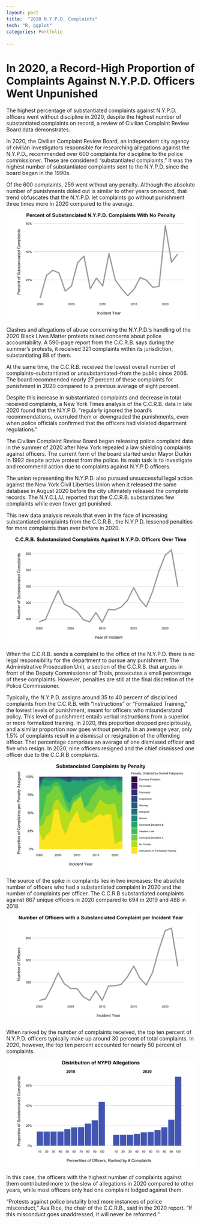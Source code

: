```yaml
---
layout: post
title:  "2020 N.Y.P.D. Complaints"
tech: "R, ggplot"
categories: Portfolio

---
```

# In 2020, a Record-High Proportion of Complaints Against N.Y.P.D. Officers Went Unpunished

The highest percentage of substantiated complaints against N.Y.P.D. officers went without discipline in 2020, despite the highest number of substantiated complaints on record, a review of Civilian Complaint Review Board data demonstrates. 

In 2020, the Civilian Complaint Review Board, an independent city agency of civilian investigators responsible for researching allegations against the N.Y.P.D., recommended over 600 complaints for discipline to the police commissioner. These are considered “substantiated complaints.” It was the highest number of substantiated complaints sent to the N.Y.P.D. since the board began in the 1990s. 

Of the 600 complaints, 259 went without any penalty. Although the absolute number of punishments doled out is similar to other years on record, that trend obfuscates that the N.Y.P.D. let complaints go without punishment three times more in 2020 compared to the average.

![2020 was the year with the highest proportion of complaints without penalty](/assets/img/nypd/no_penalty_complaints_perc.png)


Clashes and allegations of abuse concerning the N.Y.P.D.’s handling of the 2020 Black Lives Matter protests raised concerns about police accountability. A 590-page report from the C.C.R.B. says during the summer’s protests, it received 321 complaints within its jurisdiction, substantiating 88 of them. 

At the same time, the C.C.R.B. received the lowest overall number of complaints–substantiated or unsubstantiated–from the public since 2006. The board recommended nearly 27 percent of these complaints for punishment in 2020 compared to a previous average of eight percent. 

Despite this increase in substantiated complaints and decrease in total received complaints, a New York Times analysis of the C.C.R.B. data in late 2020 found that the N.Y.P.D. “regularly ignored the board’s recommendations, overruled them or downgraded the punishments, even when police officials confirmed that the officers had violated department regulations.” 

The Civilian Complaint Review Board began releasing police complaint data in the summer of 2020 after New York repealed a law shielding complaints against officers. The current form of the board started under Mayor Durkin in 1992 despite active protest from the police. Its main task is to investigate and recommend action due to complaints against N.Y.P.D officers. 

The union representing the N.Y.P.D. also pursued unsuccessful legal action against the New York Civil Liberties Union when it released the same database in August 2020 before the city ultimately released the complete records. The N.Y.C.L.U. reported that the C.C.R.B. substantiates few complaints while even fewer get punished. 

This new data analysis reveals that even in the face of increasing substantiated complaints from the C.C.R.B., the N.Y.P.D. lessened penalties for more complaints than ever before in 2020. 

![2020 was also the year with the most substanciated complaints](/assets/img/nypd/year_substanciated_complaints_count.png)

When the C.C.R.B. sends a complaint to the office of the N.Y.P.D. there is no legal responsibility for the department to pursue any punishment. The Administrative Prosecution Unit, a section of the C.C.R.B. that argues in front of the Deputy Commissioner of Trials, prosecutes a small percentage of these complaints. However, penalties are still at the final discretion of the Police Commissioner. 

Typically, the N.Y.P.D. assigns around 35 to 40 percent of disciplined complaints from the C.C.R.B. with “Instructions” or “Formalized Training,” the lowest levels of punishment, meant for officers who misunderstand policy. This level of punishment entails verbal instructions from a superior or more formalized training. In 2020, this proportion dropped precipitously, and a similar proportion now goes without penalty. In an average year, only 1.5% of complaints result in a dismissal or resignation of the offending officer. That percentage comprises an average of one dismissed officer and five who resign. In 2020, nine officers resigned and the chief dismissed one officer due to the C.C.R.B complaints. 


![Extreme penalties dramatically decreased in 2020 ](/assets/img/nypd/complaints_by_category.png)


The source of the spike in complaints lies in two increases: the absolute number of officers who had a substantiated complaint in 2020 and the number of complaints per officer. The C.C.R.B substantiated complaints against 867 unique officers in 2020 compared to 694 in 2019 and 488 in 2018.

![Complaints increased by unique cops](/assets/img/nypd/officers_per_year.png)

When ranked by the number of complaints received, the top ten percent of N.Y.P.D. officers typically make up around 30 percent of total complaints. In 2020, however, the top ten percent accounted for nearly 50 percent of complaints. 

![The worst cops got worse in 2020](/assets/img/nypd/decade_deciles.png)

In this case, the officers with the highest number of complaints against them contributed more to the slew of allegations in 2020 compared to other years, while most officers only had one complaint lodged against them. 

“Protests against police brutality bred more instances of police misconduct,” Ava Rice, the chair of the C.C.R.B., said in the 2020 report. “If this misconduct goes unaddressed, it will never be reformed.”

